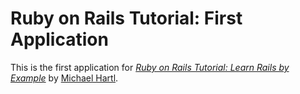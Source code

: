 # Ruby on Rails Tutorial: First Application

This is the first application for
[*Ruby on Rails Tutorial: Learn Rails by Example*](http://railstutorial.org/)
by [Michael Hartl](http://michaelhartl.com/).
